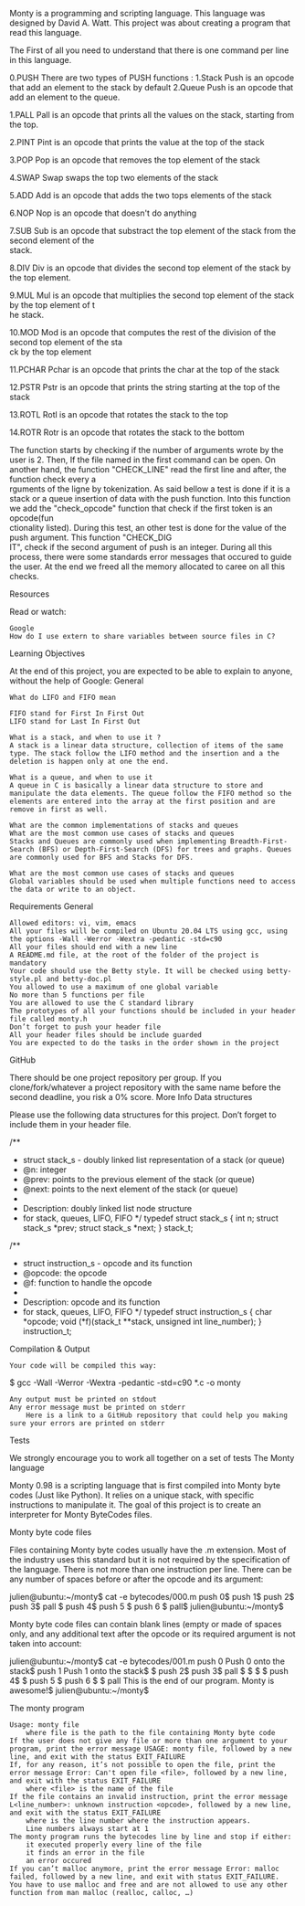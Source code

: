 Monty is a programming and scripting language. This language was designed by David A. Watt.
This project was about creating a program that read this language.

The First of all you need to understand that there is one command per line in this language.

0.PUSH
There are two types of PUSH functions :
        1.Stack Push is an opcode that add an element to the stack by default
        2.Queue Push is an opcode that add an element to the queue.

1.PALL
        Pall is an opcode that prints all the values on the stack, starting from the top.

2.PINT
        Pint is an opcode that prints the value at the top of the stack

3.POP
        Pop is an opcode that removes the top element of the stack

4.SWAP
        Swap swaps the top two elements of the stack

5.ADD
        Add is an opcode that adds the two tops elements of the stack

6.NOP
        Nop is an opcode that doesn't do anything

7.SUB
        Sub is an opcode that substract the top element of the stack from the second element of the \
stack.

8.DIV
        Div is an opcode that divides the second top element of the stack by the top element.

9.MUL
        Mul is an opcode that multiplies the second top element of the stack by the top element of t\
he stack.

10.MOD
        Mod is an opcode that computes the rest of the division of the second top element of the sta\
ck by the top element

11.PCHAR
        Pchar is an opcode that prints the char at the top of the stack

12.PSTR
        Pstr is an opcode that prints the string starting at the top of the stack

13.ROTL
        Rotl is an opcode that rotates the stack to the top

14.ROTR
        Rotr is an opcode that rotates the stack to the bottom

The function starts by checking if the number of arguments wrote by the user is 2.
Then, If the file named in the first command can be open.
On another hand, the function "CHECK_LINE" read the first line and after, the function check every a\
rguments of the ligne by tokenization.
As said bellow a test is done if it is a stack or a queue insertion of data with the push function.
Into this function we add the "check_opcode" function that check if the first token is an opcode(fun\
ctionality listed).
During this test, an other test is done for the value of the push argument. This function "CHECK_DIG\
IT", check if the second argument of push is an integer.
During all this process, there were some standards error messages that occured to guide the user.
At the end we freed all the memory allocated to caree on all this checks.

Resources

Read or watch:

    Google
    How do I use extern to share variables between source files in C?

Learning Objectives

At the end of this project, you are expected to be able to explain to anyone, without the help of Google:
General

    What do LIFO and FIFO mean

    FIFO stand for First In First Out
    LIFO stand for Last In First Out

    What is a stack, and when to use it ?
    A stack is a linear data structure, collection of items of the same type. The stack follow the LIFO method and the insertion and a the deletion is happen only at one the end.

    What is a queue, and when to use it
    A queue in C is basically a linear data structure to store and manipulate the data elements. The queue follow the FIFO method so the elements are entered into the array at the first position and are remove in first as well.

    What are the common implementations of stacks and queues
    What are the most common use cases of stacks and queues
    Stacks and Queues are commonly used when implementing Breadth-First-Search (BFS) or Depth-First-Search (DFS) for trees and graphs. Queues are commonly used for BFS and Stacks for DFS.

    What are the most common use cases of stacks and queues
    Global variables should be used when multiple functions need to access the data or write to an object.

Requirements
General

    Allowed editors: vi, vim, emacs
    All your files will be compiled on Ubuntu 20.04 LTS using gcc, using the options -Wall -Werror -Wextra -pedantic -std=c90
    All your files should end with a new line
    A README.md file, at the root of the folder of the project is mandatory
    Your code should use the Betty style. It will be checked using betty-style.pl and betty-doc.pl
    You allowed to use a maximum of one global variable
    No more than 5 functions per file
    You are allowed to use the C standard library
    The prototypes of all your functions should be included in your header file called monty.h
    Don’t forget to push your header file
    All your header files should be include guarded
    You are expected to do the tasks in the order shown in the project

GitHub

There should be one project repository per group. If you clone/fork/whatever a project repository with the same name before the second deadline, you risk a 0% score.
More Info
Data structures

Please use the following data structures for this project. Don’t forget to include them in your header file.

/**
 * struct stack_s - doubly linked list representation of a stack (or queue)
 * @n: integer
 * @prev: points to the previous element of the stack (or queue)
 * @next: points to the next element of the stack (or queue)
 *
 * Description: doubly linked list node structure
 * for stack, queues, LIFO, FIFO
 */
typedef struct stack_s
{
        int n;
        struct stack_s *prev;
        struct stack_s *next;
} stack_t;

/**
 * struct instruction_s - opcode and its function
 * @opcode: the opcode
 * @f: function to handle the opcode
 *
 * Description: opcode and its function
 * for stack, queues, LIFO, FIFO
 */
typedef struct instruction_s
{
        char *opcode;
        void (*f)(stack_t **stack, unsigned int line_number);
} instruction_t;

Compilation & Output

    Your code will be compiled this way:

$ gcc -Wall -Werror -Wextra -pedantic -std=c90 *.c -o monty

    Any output must be printed on stdout
    Any error message must be printed on stderr
        Here is a link to a GitHub repository that could help you making sure your errors are printed on stderr

Tests

We strongly encourage you to work all together on a set of tests
The Monty language

Monty 0.98 is a scripting language that is first compiled into Monty byte codes (Just like Python). It relies on a unique stack, with specific instructions to manipulate it. The goal of this project is to create an interpreter for Monty ByteCodes files.

Monty byte code files

Files containing Monty byte codes usually have the .m extension. Most of the industry uses this standard but it is not required by the specification of the language. There is not more than one instruction per line. There can be any number of spaces before or after the opcode and its argument:

julien@ubuntu:~/monty$ cat -e bytecodes/000.m
push 0$
push 1$
push 2$
  push 3$
                   pall    $
push 4$
    push 5    $
      push    6        $
pall$
julien@ubuntu:~/monty$

Monty byte code files can contain blank lines (empty or made of spaces only, and any additional text after the opcode or its required argument is not taken into account:

julien@ubuntu:~/monty$ cat -e bytecodes/001.m
push 0 Push 0 onto the stack$
push 1 Push 1 onto the stack$
$
push 2$
  push 3$
                   pall    $
$
$
                           $
push 4$
$
    push 5    $
      push    6        $
$
pall This is the end of our program. Monty is awesome!$
julien@ubuntu:~/monty$

The monty program

    Usage: monty file
        where file is the path to the file containing Monty byte code
    If the user does not give any file or more than one argument to your program, print the error message USAGE: monty file, followed by a new line, and exit with the status EXIT_FAILURE
    If, for any reason, it’s not possible to open the file, print the error message Error: Can't open file <file>, followed by a new line, and exit with the status EXIT_FAILURE
        where <file> is the name of the file
    If the file contains an invalid instruction, print the error message L<line_number>: unknown instruction <opcode>, followed by a new line, and exit with the status EXIT_FAILURE
        where is the line number where the instruction appears.
        Line numbers always start at 1
    The monty program runs the bytecodes line by line and stop if either:
        it executed properly every line of the file
        it finds an error in the file
        an error occured
    If you can’t malloc anymore, print the error message Error: malloc failed, followed by a new line, and exit with status EXIT_FAILURE.
    You have to use malloc and free and are not allowed to use any other function from man malloc (realloc, calloc, …)
